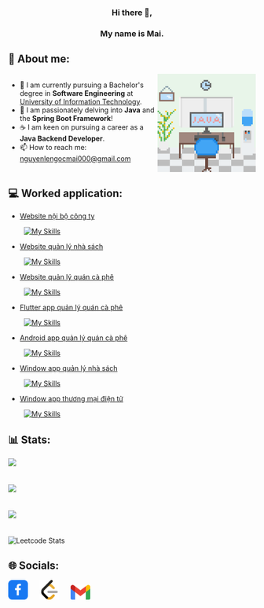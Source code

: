<h3 align="center"> Hi there 👋,  </h1>
<h3 align="center"> My name is Mai.</h1>


## 🔎 About me:

<div style="overflow: auto;">
  <img align="right" alt="About me" width="200" src="./image/about.png">
  <div style="overflow: hidden;"> 
    <ul>
      <li>🔭 I am currently pursuing a Bachelor's degree in <strong>Software Engineering</strong> at <a href="https://uit.edu.vn">University of Information Technology</a>.</li>
      <li>🌱 I am passionately delving into <strong>Java</strong> and the <strong>Spring Boot Framework</strong>!</li>
      <li>☕ I am keen on pursuing a career as a <strong>Java Backend Developer</strong>.</li>
      <li>📫 How to reach me: <a href="mailto:nguyenlengocmai000@gmail.com">nguyenlengocmai000@gmail.com</a></li>
    </ul>
  </div>
  <div style="clear: both;"></div> 
</div>


## 💻 Worked application:
- [Website nội bộ công ty](https://github.com/kimthu09/company-internal-web)

 &nbsp;&nbsp;&nbsp;&nbsp;&nbsp;&nbsp;&nbsp;&nbsp;[![My Skills](https://skillicons.dev/icons?i=java,spring,mysql,gmail)](https://skillicons.dev)
- [Website quản lý nhà sách](https://github.com/kimthu09/book-store-web)

 &nbsp;&nbsp;&nbsp;&nbsp;&nbsp;&nbsp;&nbsp;&nbsp;[![My Skills](https://skillicons.dev/icons?i=golang,mysql,gmail,docker)](https://skillicons.dev)
- [Website quản lý quán cà phê](https://github.com/NLNM-0-0/SE100.O12-coffee-shop-management)

 &nbsp;&nbsp;&nbsp;&nbsp;&nbsp;&nbsp;&nbsp;&nbsp;[![My Skills](https://skillicons.dev/icons?i=golang,mysql,docker)](https://skillicons.dev)
 - [Flutter app quản lý quán cà phê](https://github.com/NLNM-0-0/SE100.O12-coffee-shop-management)

 &nbsp;&nbsp;&nbsp;&nbsp;&nbsp;&nbsp;&nbsp;&nbsp;[![My Skills](https://skillicons.dev/icons?i=flutter,dart,firebase)](https://skillicons.dev)
 - [Android app quản lý quán cà phê](https://github.com/NLNM-0-0/SE100.O12-coffee-shop-management)

 &nbsp;&nbsp;&nbsp;&nbsp;&nbsp;&nbsp;&nbsp;&nbsp;[![My Skills](https://skillicons.dev/icons?i=java,firebase)](https://skillicons.dev)
  - [Window app quản lý nhà sách](https://github.com/NLNM-0-0/BookManagement)

 &nbsp;&nbsp;&nbsp;&nbsp;&nbsp;&nbsp;&nbsp;&nbsp;[![My Skills](https://skillicons.dev/icons?i=cs)](https://skillicons.dev)
 - [Window app thương mại điện tử](https://github.com/NLNM-0-0/WPFEcommerceAPP)
 
 &nbsp;&nbsp;&nbsp;&nbsp;&nbsp;&nbsp;&nbsp;&nbsp;[![My Skills](https://skillicons.dev/icons?i=cs)](https://skillicons.dev)

## 📊 Stats:
![](https://github-readme-stats.vercel.app/api?username=NLNM-0-0&theme=darcula&hide_border=false&include_all_commits=true&count_private=false)<br/>
<br></br>
![](https://github-readme-streak-stats.herokuapp.com/?user=NLNM-0-0&theme=darcula&hide_border=false)<br/>
<br></br>
![](https://github-readme-stats.vercel.app/api/top-langs/?username=NLNM-0-0&theme=darcula&hide_border=false&include_all_commits=true&count_private=false&layout=compact)</br>
<br></br>
![Leetcode Stats](https://leetcard.jacoblin.cool/NLNM-0-0?theme=dark)

## 🌐 Socials:
<div>
<a href="https://www.facebook.com/lengocmai.nguyen.13" target="blank"><img src="./image/facebook.svg" alt="Facebook" height="40" width="40" /></a>
&nbsp;&nbsp;&nbsp;&nbsp;
<a href="https://www.leetcode.com/nlnm-0-0" target="blank"><img src="./image/leetcode.svg" alt="LeetCode" height="40" width="40" /></a>
&nbsp;&nbsp;&nbsp;&nbsp;
<a href="mailto:nguyenlengocmai000@gmail.com" target="blank"><img src="./image/gmail.svg" alt="Email" height="30" width="40" /></a>
</div>

